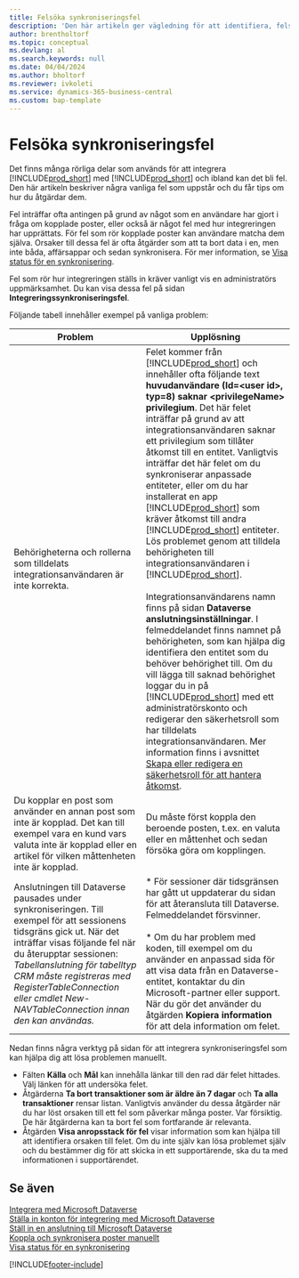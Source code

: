 ```yaml
---
title: Felsöka synkroniseringsfel
description: 'Den här artikeln ger vägledning för att identifiera, felsöka och lösa synkroniseringsfel.'
author: brentholtorf
ms.topic: conceptual
ms.devlang: al
ms.search.keywords: null
ms.date: 04/04/2024
ms.author: bholtorf
ms.reviewer: ivkoleti
ms.service: dynamics-365-business-central
ms.custom: bap-template
---
```

# Felsöka synkroniseringsfel

Det finns många rörliga delar som används för att integrera [!INCLUDE[prod_short](includes/prod_short.md)] med [!INCLUDE[prod_short](includes/cds_long_md.md)] och ibland kan det bli fel. Den här artikeln beskriver några vanliga fel som uppstår och du får tips om hur du åtgärdar dem.

Fel inträffar ofta antingen på grund av något som en användare har gjort i fråga om kopplade poster, eller också är något fel med hur integreringen har upprättats. För fel som rör kopplade poster kan användare matcha dem själva. Orsaker till dessa fel är ofta åtgärder som att ta bort data i en, men inte båda, affärsappar och sedan synkronisera. För mer information, se [Visa status för en synkronisering](admin-how-to-view-synchronization-status.md).

Fel som rör hur integreringen ställs in kräver vanligt vis en administratörs uppmärksamhet. Du kan visa dessa fel på sidan **Integreringssynkroniseringsfel**. 

Följande tabell innehåller exempel på vanliga problem:  

|Problem  |Upplösning  |
|---------|---------|
|Behörigheterna och rollerna som tilldelats integrationsanvändaren är inte korrekta. | Felet kommer från [!INCLUDE[prod_short](includes/cds_long_md.md)] och innehåller ofta följande text **huvudanvändare (Id=\<user id>, typ=8) saknar \<privilegeName> privilegium**. Det här felet inträffar på grund av att integrationsanvändaren saknar ett privilegium som tillåter åtkomst till en entitet. Vanligtvis inträffar det här felet om du synkroniserar anpassade entiteter, eller om du har installerat en app [!INCLUDE[prod_short](includes/cds_long_md.md)] som kräver åtkomst till andra [!INCLUDE[prod_short](includes/cds_long_md.md)] entiteter. Lös problemet genom att tilldela behörigheten till integrationsanvändaren i [!INCLUDE[prod_short](includes/cds_long_md.md)].<br><br> Integrationsanvändarens namn finns på sidan **Dataverse anslutningsinställningar**. I felmeddelandet finns namnet på behörigheten, som kan hjälpa dig identifiera den entitet som du behöver behörighet till. Om du vill lägga till saknad behörighet loggar du in på [!INCLUDE[prod_short](includes/cds_long_md.md)] med ett administratörskonto och redigerar den säkerhetsroll som har tilldelats integrationsanvändaren. Mer information finns i avsnittet [Skapa eller redigera en säkerhetsroll för att hantera åtkomst](/power-platform/admin/create-edit-security-role). |
|Du kopplar en post som använder en annan post som inte är kopplad. Det kan till exempel vara en kund vars valuta inte är kopplad eller en artikel för vilken måttenheten inte är kopplad. | Du måste först koppla den beroende posten, t.ex. en valuta eller en måttenhet och sedan försöka göra om kopplingen. |
|Anslutningen till Dataverse pausades under synkroniseringen. Till exempel för att sessionens tidsgräns gick ut. När det inträffar visas följande fel när du återupptar sessionen: _Tabellanslutning för tabelltyp CRM måste registreras med RegisterTableConnection eller cmdlet New-NAVTableConnection innan den kan användas._|* För sessioner där tidsgränsen har gått ut uppdaterar du sidan för att återansluta till Dataverse. Felmeddelandet försvinner.<br><br>* Om du har problem med koden, till exempel om du använder en anpassad sida för att visa data från en Dataverse-entitet, kontaktar du din Microsoft-partner eller support. När du gör det använder du åtgärden **Kopiera information** för att dela information om felet. |

Nedan finns några verktyg på sidan för att integrera synkroniseringsfel som kan hjälpa dig att lösa problemen manuellt.  

* Fälten **Källa** och **Mål** kan innehålla länkar till den rad där felet hittades. Välj länken för att undersöka felet.  
* Åtgärderna **Ta bort transaktioner som är äldre än 7 dagar** och **Ta alla transaktioner** rensar listan. Vanligtvis använder du dessa åtgärder när du har löst orsaken till ett fel som påverkar många poster. Var försiktig. De här åtgärderna kan ta bort fel som fortfarande är relevanta.
* Åtgärden **Visa anropsstack för fel** visar information som kan hjälpa till att identifiera orsaken till felet. Om du inte själv kan lösa problemet själv och du bestämmer dig för att skicka in ett supportärende, ska du ta med informationen i supportärendet.

## Se även

[Integrera med Microsoft Dataverse](admin-prepare-dynamics-365-for-sales-for-integration.md)  
[Ställa in konton för integrering med Microsoft Dataverse](admin-setting-up-integration-with-dynamics-sales.md)  
[Ställ in en anslutning till Microsoft Dataverse](admin-how-to-set-up-a-dynamics-crm-connection.md)  
[Koppla och synkronisera poster manuellt](admin-how-to-couple-and-synchronize-records-manually.md)  
[Visa status för en synkronisering](admin-how-to-view-synchronization-status.md)  


[!INCLUDE[footer-include](includes/footer-banner.md)]
